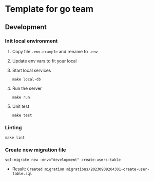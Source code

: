# Template for go team

## Development

### Init local environment
1. Copy file `.env.example` and rename to `.env`

2. Update env vars to fit your local

3. Start local services
    ```shell
    make local-db
    ```

4. Run the server
    ```shell
    make run
    ```

5. Unit test
    ```shell
    make test
    ```

### Linting

```shell
make lint
```

### Create new migration file

```shell
sql-migrate new -env="development" create-users-table
```

- Result: `Created migration migrations/20230908204301-create-user-table.sql`